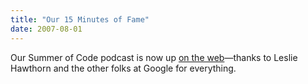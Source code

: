 ```yaml
---
title: "Our 15 Minutes of Fame"
date: 2007-08-01
---
```

Our Summer of Code podcast is now up <a href="http://googlesummerofcode.blogspot.com/2007/08/toronto-connection.html">on the web</a>—thanks to Leslie Hawthorn and the other folks at Google for everything.

